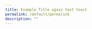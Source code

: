 ```yaml
---
title: Example Title again test toast
permalink: /default/permalink
description: ""
---
```
























